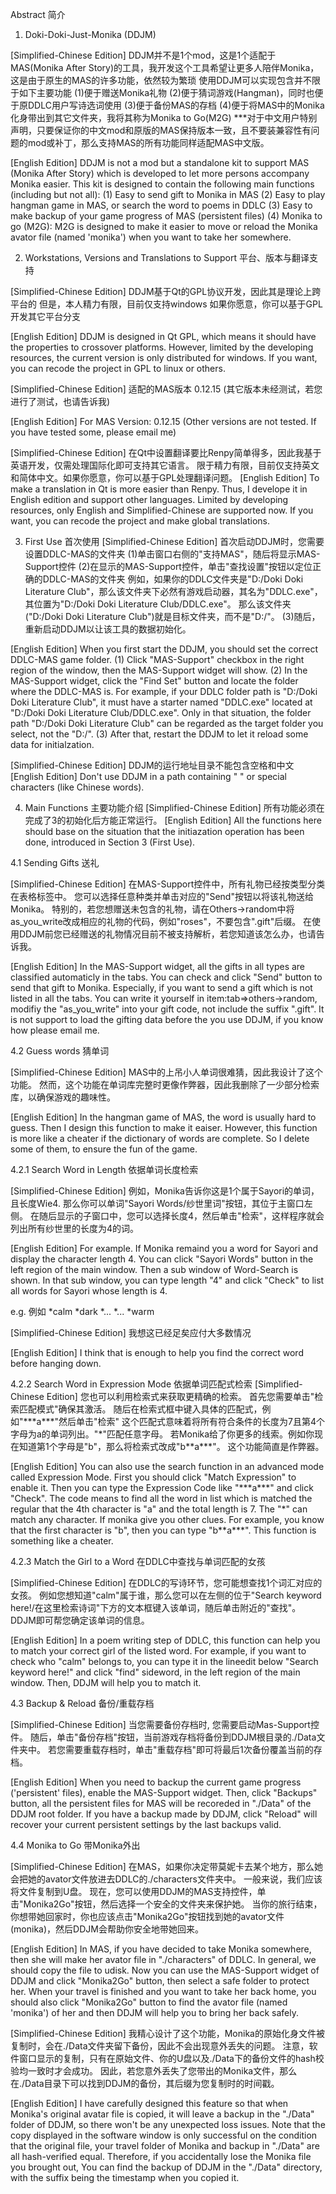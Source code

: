 Abstract 简介

1. Doki-Doki-Just-Monika (DDJM)

[Simplified-Chinese Edition]
DDJM并不是1个mod，这是1个适配于MAS(Monika After Story)的工具，我开发这个工具希望让更多人陪伴Monika，这是由于原生的MAS的许多功能，依然较为繁琐
使用DDJM可以实现包含并不限于如下主要功能
(1)便于赠送Monika礼物
(2)便于猜词游戏(Hangman)，同时也便于原DDLC用户写诗选词使用
(3)便于备份MAS的存档
(4)便于将MAS中的Monika化身带出到其它文件夹，我将其称为Monika to Go(M2G)
***对于中文用户特别声明，只要保证你的中文mod和原版的MAS保持版本一致，且不要装兼容性有问题的mod或补丁，那么支持MAS的所有功能同样适配MAS中文版。

[English Edition]
DDJM is not a mod but a standalone kit to support MAS (Monika After Story) which is developed to let more persons accompany Monika easier.
This kit is designed to contain the following main functions (including but not all):
(1) Easy to send gift to Monika in MAS
(2) Easy to play hangman game in MAS, or search the word to poems in DDLC
(3) Easy to make backup of your game progress of MAS (persistent files)
(4) Monika to go (M2G): M2G is designed to make it easier to move or reload the Monika avator file (named 'monika') when you want to take her somewhere.

2. Workstations, Versions and Translations to Support 平台、版本与翻译支持

[Simplified-Chinese Edition]
DDJM基于Qt的GPL协议开发，因此其是理论上跨平台的
但是，本人精力有限，目前仅支持windows
如果你愿意，你可以基于GPL开发其它平台分支

[English Edition]
DDJM is designed in Qt GPL, which means it should have the properties to crossover platforms.
However, limited by the developing resources, the current version is only distributed for windows.
If you want, you can recode the project in GPL to linux or others.

[Simplified-Chinese Edition]
适配的MAS版本 0.12.15 (其它版本未经测试，若您进行了测试，也请告诉我)

[English Edition]
For MAS Version: 0.12.15 (Other versions are not tested. If you have tested some, please email me)

[Simplified-Chinese Edition]
在Qt中设置翻译要比Renpy简单得多，因此我基于英语开发，仅需处理国际化即可支持其它语言。
限于精力有限，目前仅支持英文和简体中文。如果你愿意，你可以基于GPL处理翻译问题。
[English Edition]
To make a translation in Qt is more easier than Renpy. Thus, I develope it in English edition and support other languages.
Limited by developing resources, only English and Simplified-Chinese are supported now. If you want, you can recode the project and make global translations.

3. First Use 首次使用
[Simplified-Chinese Edition]
首次启动DDJM时，您需要设置DDLC-MAS的文件夹
(1)单击窗口右侧的"支持MAS"，随后将显示MAS-Support控件
(2)在显示的MAS-Support控件，单击"查找设置"按钮以定位正确的DDLC-MAS的文件夹
例如，如果你的DDLC文件夹是"D:/Doki Doki Literature Club"，那么该文件夹下必然有游戏启动器，其名为"DDLC.exe"，其位置为"D:/Doki Doki Literature Club/DDLC.exe"。
那么该文件夹("D:/Doki Doki Literature Club")就是目标文件夹，而不是"D:/"。
(3)随后，重新启动DDJM以让该工具的数据初始化。

[English Edition]
When you first start the DDJM, you should set the correct DDLC-MAS game folder.
(1) Click "MAS-Support" checkbox in the right region of the window, then the MAS-Support widget will show.
(2) In the MAS-Support widget, click the "Find Set" button and locate the folder where the DDLC-MAS is.
For example, if your DDLC folder path is "D:/Doki Doki Literature Club", it must have a starter named "DDLC.exe" located at "D:/Doki Doki Literature Club/DDLC.exe".
Only in that situation, the folder path "D:/Doki Doki Literature Club" can be regarded as the target folder you select, not the "D:/".
(3) After that, restart the DDJM to let it reload some data for initialzation.

[Simplified-Chinese Edition]
DDJM的运行地址目录不能包含空格和中文
[English Edition]
Don't use DDJM in a path containing " " or special characters (like Chinese words).

4. Main Functions 主要功能介绍
[Simplified-Chinese Edition]
所有功能必须在完成了3的初始化后方能正常运行。
[English Edition]
All the functions here should base on the situation that the initiazation operation has been done, introduced in Section 3 (First Use).

4.1 Sending Gifts 送礼

[Simplified-Chinese Edition]
在MAS-Support控件中，所有礼物已经按类型分类在表格标签中。
您可以选择任意种类并单击对应的"Send"按钮以将该礼物送给Monika。
特别的，若您想赠送未包含的礼物，请在Others->random中将as_you_write改成相应的礼物的代码，例如"roses"，不要包含".gift"后缀。
在使用DDJM前您已经赠送的礼物情况目前不被支持解析，若您知道该怎么办，也请告诉我。

[English Edition]
In the MAS-Support widget, all the gifts in all types are classified automaticly in the tabs.
You can check and click "Send" button to send that gift to Monika.
Especially, if you want to send a gift which is not listed in all the tabs. You can write it yourself in item:tab=>others->random, modifiy the "as_you_write" into your gift code, not include the suffix ".gift".
It is not support to load the gifting data before the you use DDJM, if you know how please email me.

4.2 Guess words 猜单词

[Simplified-Chinese Edition]
MAS中的上吊小人单词很难猜，因此我设计了这个功能。
然而，这个功能在单词库完整时更像作弊器，因此我删除了一少部分检索库，以确保游戏的趣味性。

[English Edition]
In the hangman game of MAS, the word is usually hard to guess. Then I design this function to make it eaiser.
However, this function is more like a cheater if the dictionary of words are complete. So I delete some of them, to ensure the fun of the game.

4.2.1 Search Word in Length 依据单词长度检索

[Simplified-Chinese Edition]
例如，Monika告诉你这是1个属于Sayori的单词，且长度Wie4.
那么你可以单词"Sayori Words/纱世里词"按钮，其位于主窗口左侧。
在随后显示的子窗口中，您可以选择长度4，然后单击"检索"，这样程序就会列出所有纱世里的长度为4的词。

[English Edition]
For example. If Monika remaind you a word for Sayori and display the character length 4.
You can click "Sayori Words" button in the left region of the main window.
Then a sub window of Word-Search is shown.
In that sub window, you can type length "4" and click "Check" to list all words for Sayori whose length is 4.

e.g. 例如
*calm
*dark
*...
*...
*warm

[Simplified-Chinese Edition]
我想这已经足矣应付大多数情况

[English Edition]
I think that is enough to help you find the correct word before hanging down.

4.2.2 Search Word in Expression Mode 依据单词匹配式检索
[Simplified-Chinese Edition]
您也可以利用检索式来获取更精确的检索。
首先您需要单击"检索匹配模式"确保其激活。
随后在检索式框中键入具体的匹配式，例如"\*\*\*a\*\*\*"然后单击"检索"
这个匹配式意味着将所有符合条件的长度为7且第4个字母为a的单词列出。"\*"匹配任意字母。
若Monika给了你更多的线索。例如你现在知道第1个字母是"b"，那么将检索式改成"b\*\*a\*\*\*"。
这个功能简直是作弊器。

[English Edition]
You can also use the search function in an advanced mode called Expression Mode.
First you should click "Match Expression" to enable it.
Then you can type the Expression Code like "\*\*\*a\*\*\*" and click "Check".
The code means to find all the word in list which is matched the regular that the 4th character is "a" and the total length is 7.
The "\*" can match any character.
If monika give you other clues. For example, you know that the first character is "b", then you can type "b\*\*a\*\*\*".
This function is something like a cheater.

4.2.3 Match the Girl to a Word 在DDLC中查找与单词匹配的女孩

[Simplified-Chinese Edition]
在DDLC的写诗环节，您可能想查找1个词汇对应的女孩。
例如您想知道"calm"属于谁，那么您可以在左侧的位于"Search keyword here!/在这里检索诗词"下方的文本框键入该单词，随后单击附近的"查找"。DDJM即可帮您确定该单词的信息。

[English Edition]
In a poem writing step of DDLC, this function can help you to match your correct girl of the listed word.
For example, if you want to check who "calm" belongs to, you can type it in the lineedit below "Search keyword here!" and click "find" sideword, in the left region of the main window.
Then, DDJM will help you to match it.

4.3 Backup & Reload 备份/重载存档

[Simplified-Chinese Edition]
当您需要备份存档时, 您需要启动Mas-Support控件。
随后，单击"备份存档"按钮，当前游戏存档将备份到DDJM根目录的./Data文件夹中。
若您需要重载存档时，单击"重载存档"即可将最后1次备份覆盖当前的存档。

[English Edition]
When you need to backup the current game progress ('persistent' files), enable the MAS-Support widget.
Then, click "Backups" button, all the persistent files for MAS will be recoreded in "./Data" of the DDJM root folder.
If you have a backup made by DDJM, click "Reload" will recover your current persistent settings by the last backups valid.

4.4 Monika to Go 带Monika外出

[Simplified-Chinese Edition]
在MAS，如果你决定带莫妮卡去某个地方，那么她会把她的avator文件放进去DDLC的./characters文件夹中。
一般来说，我们应该将文件复制到U盘。
现在，您可以使用DDJM的MAS支持控件，单击"Monika2Go"按钮，然后选择一个安全的文件夹来保护她。
当你的旅行结束，你想带她回家时，你也应该点击"Monika2Go"按钮找到她的avator文件(monika)，然后DDJM会帮助你安全地带她回来。

[English Edition]
In MAS, if you have decided to take Monika somewhere, then she will make her avator file in "./characters" of DDLC.
In general, we should copy the file to udisk.
Now you can use the MAS-Support widget of DDJM and click "Monika2Go" button, then select a safe folder to protect her.
When your travel is finished and you want to take her back home, you should also click "Monika2Go" button to find the avator file (named 'monika') of her and then DDJM will help you to bring her back safely.

[Simplified-Chinese Edition]
我精心设计了这个功能，Monika的原始化身文件被复制时，会在./Data文件夹留下备份，因此不会出现意外丢失的问题。
注意，软件窗口显示的复制，只有在原始文件、你的U盘以及./Data下的备份文件的hash校验均一致时才会成功。
因此，若您意外丢失了您带出的Monika文件，那么在./Data目录下可以找到DDJM的备份，其后缀为您复制时的时间戳。

[English Edition]
I have carefully designed this feature so that when Monika's original avatar file is copied, it will leave a backup in the "./Data" folder of DDJM, so there won't be any unexpected loss issues.
Note that the copy displayed in the software window is only successful on the condition that the original file, your travel folder of Monika and backup in "./Data" are all hash-verified equal.
Therefore, if you accidentally lose the Monika file you brought out, You can find the backup of DDJM in the "./Data" directory, with the suffix being the timestamp when you copied it.